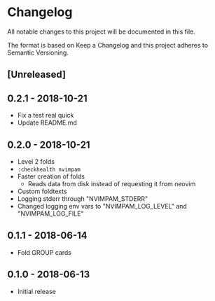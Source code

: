 # Changelog

All notable changes to this project will be documented in this file.

The format is based on Keep a Changelog and this project adheres to Semantic Versioning.

## [Unreleased]

## 0.2.1 - 2018-10-21
- Fix a test real quick
- Update README.md

## 0.2.0 - 2018-10-21
- Level 2 folds
- `:checkhealth nvimpam`
- Faster creation of folds
  - Reads data from disk instead of requesting it from neovim
- Custom foldtexts
- Logging stderr through "NVIMPAM_STDERR"
- Changed logging env vars to "NVIMPAM_LOG_LEVEL" and "NVIMPAM_LOG_FILE"


## 0.1.1 - 2018-06-14
- Fold GROUP cards


## 0.1.0 - 2018-06-13
- Initial release
